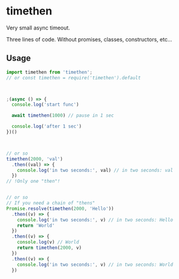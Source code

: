 # timethen
Very small async timeout.

Three lines of code. Without promises, classes, constructors, etc...

## Usage
```js
import timethen from 'timethen';
// or const timethen = require('timethen').default



;(async () => {
  console.log('start func')

  await timethen(1000) // pause in 1 sec

  console.log('after 1 sec')
})()



// or so
timethen(2000, 'val')
  .then((val) => {
    console.log('in two seconds:', val) // in two seconds: val
  })
// !Only one "then"!


// or so
// If you need a chain of "thens"
Promise.resolve(timethen(2000, 'Hello'))
  .then((v) => {
    console.log('in two seconds:', v) // in two seconds: Hello
    return 'World'
  })
  .then((v) => {
    console.log(v) // World
    return timethen(2000, v)
  })
  .then((v) => {
    console.log('in two seconds:', v) // in two seconds: World
  })

```
